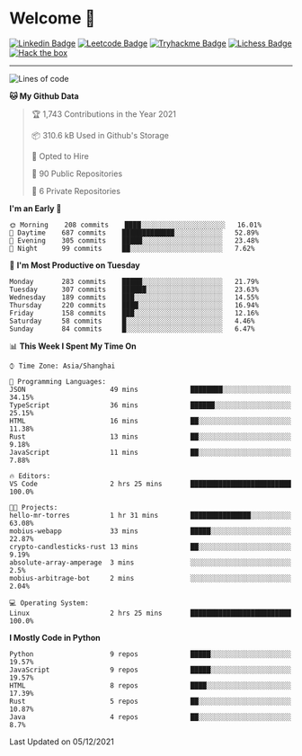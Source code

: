 # Welcome 👋

[![Linkedin Badge](https://img.shields.io/badge/-PedroTorres-blue?style=flat-square&logo=Linkedin&logoColor=white&link=https://www.linkedin.com/in/PedroTorres/)](https://www.linkedin.com/in/pedro-torres-cruz/)
[![Leetcode Badge](https://img.shields.io/badge/profile-leetcode-green)](https://leetcode.com/corfucinas/)
[![Tryhackme Badge](https://img.shields.io/badge/profile-tryhackme-blue)](https://tryhackme.com/p/Corfucinas/)
[![Lichess Badge](https://img.shields.io/badge/challenge_me-lichess-yellow)](https://lichess.org/@/Corfucinas)
[![Hack the box](https://img.shields.io/badge/hack_the_box-profile-red)](https://www.hackthebox.eu/profile/375826)

---

<!--START_SECTION:waka-->
![Lines of code](https://img.shields.io/badge/From%20Hello%20World%20I%27ve%20Written-1.6%20million%20lines%20of%20code-blue)

**🐱 My Github Data** 

> 🏆 1,743 Contributions in the Year 2021
 > 
> 📦 310.6 kB Used in Github's Storage 
 > 
> 💼 Opted to Hire
 > 
> 📜 90 Public Repositories 
 > 
> 🔑 6 Private Repositories  
 > 
**I'm an Early 🐤** 

```text
🌞 Morning    208 commits    ████░░░░░░░░░░░░░░░░░░░░░   16.01% 
🌆 Daytime    687 commits    █████████████░░░░░░░░░░░░   52.89% 
🌃 Evening    305 commits    █████░░░░░░░░░░░░░░░░░░░░   23.48% 
🌙 Night      99 commits     ██░░░░░░░░░░░░░░░░░░░░░░░   7.62%

```
📅 **I'm Most Productive on Tuesday** 

```text
Monday       283 commits    █████░░░░░░░░░░░░░░░░░░░░   21.79% 
Tuesday      307 commits    ██████░░░░░░░░░░░░░░░░░░░   23.63% 
Wednesday    189 commits    ███░░░░░░░░░░░░░░░░░░░░░░   14.55% 
Thursday     220 commits    ████░░░░░░░░░░░░░░░░░░░░░   16.94% 
Friday       158 commits    ███░░░░░░░░░░░░░░░░░░░░░░   12.16% 
Saturday     58 commits     █░░░░░░░░░░░░░░░░░░░░░░░░   4.46% 
Sunday       84 commits     █░░░░░░░░░░░░░░░░░░░░░░░░   6.47%

```


📊 **This Week I Spent My Time On** 

```text
⌚︎ Time Zone: Asia/Shanghai

💬 Programming Languages: 
JSON                     49 mins             ████████░░░░░░░░░░░░░░░░░   34.15% 
TypeScript               36 mins             ██████░░░░░░░░░░░░░░░░░░░   25.15% 
HTML                     16 mins             ██░░░░░░░░░░░░░░░░░░░░░░░   11.38% 
Rust                     13 mins             ██░░░░░░░░░░░░░░░░░░░░░░░   9.18% 
JavaScript               11 mins             ██░░░░░░░░░░░░░░░░░░░░░░░   7.88%

🔥 Editors: 
VS Code                  2 hrs 25 mins       █████████████████████████   100.0%

🐱‍💻 Projects: 
hello-mr-torres          1 hr 31 mins        ███████████████░░░░░░░░░░   63.08% 
mobius-webapp            33 mins             █████░░░░░░░░░░░░░░░░░░░░   22.87% 
crypto-candlesticks-rust 13 mins             ██░░░░░░░░░░░░░░░░░░░░░░░   9.19% 
absolute-array-amperage  3 mins              ░░░░░░░░░░░░░░░░░░░░░░░░░   2.5% 
mobius-arbitrage-bot     2 mins              ░░░░░░░░░░░░░░░░░░░░░░░░░   2.04%

💻 Operating System: 
Linux                    2 hrs 25 mins       █████████████████████████   100.0%

```

**I Mostly Code in Python** 

```text
Python                   9 repos             █████░░░░░░░░░░░░░░░░░░░░   19.57% 
JavaScript               9 repos             █████░░░░░░░░░░░░░░░░░░░░   19.57% 
HTML                     8 repos             ████░░░░░░░░░░░░░░░░░░░░░   17.39% 
Rust                     5 repos             ██░░░░░░░░░░░░░░░░░░░░░░░   10.87% 
Java                     4 repos             ██░░░░░░░░░░░░░░░░░░░░░░░   8.7%

```



 Last Updated on 05/12/2021
<!--END_SECTION:waka-->
